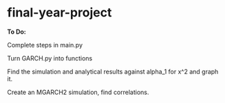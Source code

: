 # final-year-project
**To Do:**

Complete steps in main.py

Turn GARCH.py into functions

Find the simulation and analytical results against alpha_1 for x^2 and graph it.

Create an MGARCH2 simulation, find correlations.